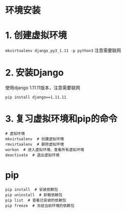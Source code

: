 # 环境安装
# 1. 创建虚拟环境
`mkvirtualenv django_py3_1.11 -p python3`
注意需要联网

# 2. 安装Django
使用django 1.11.11版本，注意需要联网

`pip install django==1.11.11`
# 3. 复习虚拟环境和pip的命令
```
# 虚拟环境
mkvirtualenv  # 创建虚拟环境
rmvirtualenv  # 删除虚拟环境
workon  # 进入虚拟环境、查看所有虚拟环境
deactivate  # 退出虚拟环境
```

# pip
```
pip install  # 安装依赖包
pip uninstall  # 卸载依赖包
pip list  # 查看已安装的依赖包
pip freeze  # 冻结当前环境的依赖包
```
